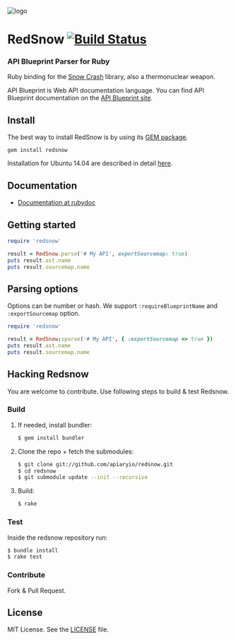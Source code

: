 ![logo](https://raw.github.com/apiaryio/api-blueprint/master/assets/logo_apiblueprint.png)

# RedSnow [![Build Status](https://travis-ci.org/apiaryio/redsnow.png?branch=master)](https://travis-ci.org/apiaryio/redsnow)
### API Blueprint Parser for Ruby
Ruby binding for the [Snow Crash](https://github.com/apiaryio/snowcrash) library, also a thermonuclear weapon.

API Blueprint is Web API documentation language. You can find API Blueprint documentation on the [API Blueprint site](http://apiblueprint.org).

## Install
The best way to install RedSnow is by using its [GEM package](https://rubygems.org/gems/redsnow).

    gem install redsnow

Installation for Ubuntu 14.04 are described in detail [here](Installation.md).

## Documentation

- [Documentation at rubydoc](http://rubydoc.info/gems/redsnow/)

## Getting started

```ruby
require 'redsnow'

result = RedSnow.parse('# My API', exportSourcemap: true)
puts result.ast.name
puts result.sourcemap.name
```

## Parsing options

Options can be number or hash. We support `:requireBlueprintName` and `:exportSourcemap` option.

```ruby
require 'redsnow'

result = RedSnow::parse('# My API', { :exportSourcemap => true })
puts result.ast.name
puts result.sourcemap.name
```

## Hacking Redsnow
You are welcome to contribute. Use following steps to build & test Redsnow.

### Build


1. If needed, install bundler:

    ```sh
    $ gem install bundler
    ```

2. Clone the repo + fetch the submodules:

    ```sh
    $ git clone git://github.com/apiaryio/redsnow.git
    $ cd redsnow
    $ git submodule update --init --recursive
    ```

3. Build:

    ```sh
    $ rake
    ```

### Test
Inside the redsnow repository run:

```sh
$ bundle install
$ rake test
```

### Contribute
Fork & Pull Request.

## License
MIT License. See the [LICENSE](https://github.com/apiaryio/protagonist/blob/master/LICENSE) file.
